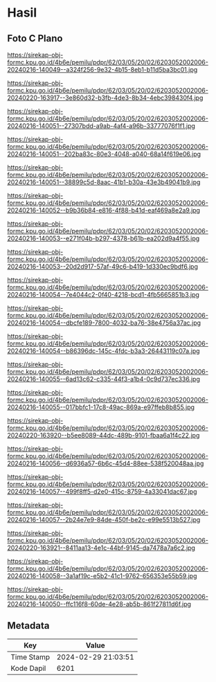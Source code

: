 # Hasil

## Foto C Plano

https://sirekap-obj-formc.kpu.go.id/4b6e/pemilu/pdpr/62/03/05/20/02/6203052002006-20240216-140049--a324f256-9e32-4b15-8eb1-b11d5ba3bc01.jpg

https://sirekap-obj-formc.kpu.go.id/4b6e/pemilu/pdpr/62/03/05/20/02/6203052002006-20240220-163917--3e860d32-b3fb-4de3-8b34-4ebc398430f4.jpg

https://sirekap-obj-formc.kpu.go.id/4b6e/pemilu/pdpr/62/03/05/20/02/6203052002006-20240216-140051--27307bdd-a9ab-4af4-a96b-33777076f1f1.jpg

https://sirekap-obj-formc.kpu.go.id/4b6e/pemilu/pdpr/62/03/05/20/02/6203052002006-20240216-140051--202ba83c-80e3-4048-a040-68a14f619e06.jpg

https://sirekap-obj-formc.kpu.go.id/4b6e/pemilu/pdpr/62/03/05/20/02/6203052002006-20240216-140051--38899c5d-8aac-41b1-b30a-43e3b49041b9.jpg

https://sirekap-obj-formc.kpu.go.id/4b6e/pemilu/pdpr/62/03/05/20/02/6203052002006-20240216-140052--b9b36b84-e816-4f88-b41d-eaf469a8e2a9.jpg

https://sirekap-obj-formc.kpu.go.id/4b6e/pemilu/pdpr/62/03/05/20/02/6203052002006-20240216-140053--e271f04b-b297-4378-b61b-ea202d9a4f55.jpg

https://sirekap-obj-formc.kpu.go.id/4b6e/pemilu/pdpr/62/03/05/20/02/6203052002006-20240216-140053--20d2d917-57af-49c6-b419-1d330ec9bdf6.jpg

https://sirekap-obj-formc.kpu.go.id/4b6e/pemilu/pdpr/62/03/05/20/02/6203052002006-20240216-140054--7e4044c2-0f40-4218-bcd1-4fb5665851b3.jpg

https://sirekap-obj-formc.kpu.go.id/4b6e/pemilu/pdpr/62/03/05/20/02/6203052002006-20240216-140054--dbcfe189-7800-4032-ba76-38e4756a37ac.jpg

https://sirekap-obj-formc.kpu.go.id/4b6e/pemilu/pdpr/62/03/05/20/02/6203052002006-20240216-140054--b86396dc-145c-4fdc-b3a3-26443119c07a.jpg

https://sirekap-obj-formc.kpu.go.id/4b6e/pemilu/pdpr/62/03/05/20/02/6203052002006-20240216-140055--6ad13c62-c335-44f3-a1b4-0c9d737ec336.jpg

https://sirekap-obj-formc.kpu.go.id/4b6e/pemilu/pdpr/62/03/05/20/02/6203052002006-20240216-140055--017bbfc1-17c8-49ac-869a-e97ffeb8b855.jpg

https://sirekap-obj-formc.kpu.go.id/4b6e/pemilu/pdpr/62/03/05/20/02/6203052002006-20240220-163920--b5ee8089-44dc-489b-9101-fbaa6a1f4c22.jpg

https://sirekap-obj-formc.kpu.go.id/4b6e/pemilu/pdpr/62/03/05/20/02/6203052002006-20240216-140056--d6936a57-6b6c-45d4-88ee-538f520048aa.jpg

https://sirekap-obj-formc.kpu.go.id/4b6e/pemilu/pdpr/62/03/05/20/02/6203052002006-20240216-140057--499f8ff5-d2e0-415c-8759-4a33041dac67.jpg

https://sirekap-obj-formc.kpu.go.id/4b6e/pemilu/pdpr/62/03/05/20/02/6203052002006-20240216-140057--2b24e7e9-84de-450f-be2c-e99e5513b527.jpg

https://sirekap-obj-formc.kpu.go.id/4b6e/pemilu/pdpr/62/03/05/20/02/6203052002006-20240220-163921--8411aa13-4e1c-44bf-9145-da7478a7a6c2.jpg

https://sirekap-obj-formc.kpu.go.id/4b6e/pemilu/pdpr/62/03/05/20/02/6203052002006-20240216-140058--3a1af19c-e5b2-41c1-9762-656353e55b59.jpg

https://sirekap-obj-formc.kpu.go.id/4b6e/pemilu/pdpr/62/03/05/20/02/6203052002006-20240216-140050--ffc116f8-60de-4e28-ab5b-861f27811d6f.jpg


## Metadata

| Key        | Value               |
| ---------- | ------------------- |
| Time Stamp | 2024-02-29 21:03:51 |
| Kode Dapil | 6201                |



